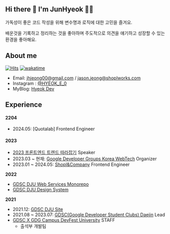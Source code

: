 ## Hi there 👋 I'm JunHyeok 👨‍💻 

가독성이 좋은 코드 작성을 위해 변수명과 로직에 대한 고민을 즐겨요.

배운것을 기록하고 정리하는 것을 좋아하며 주도적으로 의견을 얘기하고 성장할 수 있는 환경을 좋아해요.

## About me

[![Hits](https://hits.seeyoufarm.com/api/count/incr/badge.svg?url=https%3A%2F%2Fgithub.com%2FHyeokE&count_bg=%233886F6&title_bg=%23686868&icon=&icon_color=%23E7E7E7&title=hits&edge_flat=false)](https://hits.seeyoufarm.com)
[![wakatime](https://wakatime.com/badge/user/deeebcc1-c483-4d7c-a90b-2f4ab314f5ef.svg)](https://wakatime.com/@deeebcc1-c483-4d7c-a90b-2f4ab314f5ef)

- Email: jhjeong00@gmail.com / jason.jeong@shoplworks.com
- Instagram : [@HYEOK_E_0](https://www.instagram.com/hyeok_e_0/) 
- MyBlog: [Hyeok Dev](https://hyeok.dev/)

## Experience

#### 2204

- 2024.05: [Quotalab] Frontend Engineer

#### 2023

- [2023 프론트엔드 트렌드 따라잡기](https://festa.io/events/3446) Speaker
- 2023.03 ~ 현재: [Google Developer Groups Korea WebTech](https://gdg.community.dev/gdg-korea-webtech/) Organizer
- 2023.01 ~ 2024.05: [Shopl&Company](https://www.shoplworks.com/) Frontend Engineer

**2022**

- [GDSC DJU Web Services Monorepo](https://github.com/GDSC-Daejin/gdsc-dju-websites/tree/master)
- [GDSC DJU Design System](https://github.com/GDSC-Daejin/design-seed)


**2021**

- 2021.12: [GDSC DJU Site](https://gdscdju.dev/)
- 2021.08 ~ 2023.07: [GDSC(Google Developer Student Clubs) Daejin](https://gdsc.community.dev/daejin-university/) Lead
- [GDSC X GDG Campus DevFest University](https://festa.io/events/1862) STAFF
  - 출석부 개발팀





